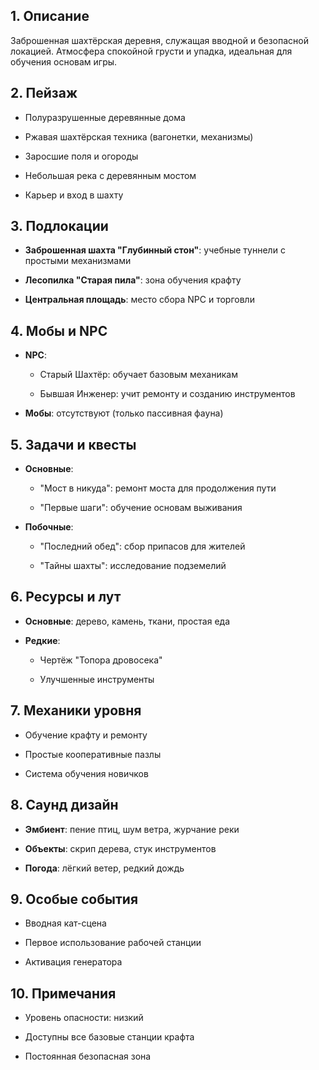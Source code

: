## 1. Описание

Заброшенная шахтёрская деревня, служащая вводной и безопасной локацией. Атмосфера спокойной грусти и упадка, идеальная для обучения основам игры.

## 2. Пейзаж

- Полуразрушенные деревянные дома
    
- Ржавая шахтёрская техника (вагонетки, механизмы)
    
- Заросшие поля и огороды
    
- Небольшая река с деревянным мостом
    
- Карьер и вход в шахту
    

## 3. Подлокации

- **Заброшенная шахта "Глубинный стон"**: учебные туннели с простыми механизмами
    
- **Лесопилка "Старая пила"**: зона обучения крафту
    
- **Центральная площадь**: место сбора NPC и торговли
    

## 4. Мобы и NPC

- **NPC**:
    
    - Старый Шахтёр: обучает базовым механикам
        
    - Бывшая Инженер: учит ремонту и созданию инструментов
        
- **Мобы**: отсутствуют (только пассивная фауна)
    

## 5. Задачи и квесты

- **Основные**:
    
    - "Мост в никуда": ремонт моста для продолжения пути
        
    - "Первые шаги": обучение основам выживания
        
- **Побочные**:
    
    - "Последний обед": сбор припасов для жителей
        
    - "Тайны шахты": исследование подземелий
        

## 6. Ресурсы и лут

- **Основные**: дерево, камень, ткани, простая еда
    
- **Редкие**:
    
    - Чертёж "Топора дровосека"
        
    - Улучшенные инструменты
        

## 7. Механики уровня

- Обучение крафту и ремонту
    
- Простые кооперативные пазлы
    
- Система обучения новичков
    

## 8. Саунд дизайн

- **Эмбиент**: пение птиц, шум ветра, журчание реки
    
- **Объекты**: скрип дерева, стук инструментов
    
- **Погода**: лёгкий ветер, редкий дождь
    

## 9. Особые события

- Вводная кат-сцена
    
- Первое использование рабочей станции
    
- Активация генератора
    

## 10. Примечания

- Уровень опасности: низкий
    
- Доступны все базовые станции крафта
    
- Постоянная безопасная зона